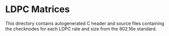 # LDPC Matrices

This directory contains autogenerated C header and source files containing 
the checknodes for each LDPC rate and size from the 802.16e standard.

